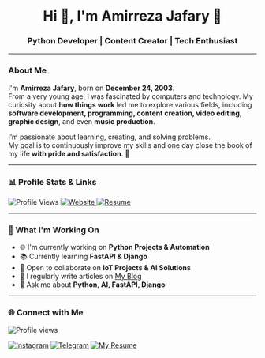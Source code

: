 <h1 align="center">Hi 👋, I'm Amirreza Jafary 🍷</h1>
<h3 align="center">Python Developer | Content Creator | Tech Enthusiast</h3>

---

### **About Me**

I'm **Amirreza Jafary**, born on **December 24, 2003**.  
From a very young age, I was fascinated by computers and technology. My curiosity about **how things work** led me to explore various fields, including **software development, programming, content creation, video editing, graphic design**, and even **music production**.  

I’m passionate about learning, creating, and solving problems.  
My goal is to continuously improve my skills and one day close the book of my life **with pride and satisfaction**. 🚀

---

### **📊 Profile Stats & Links**

<p align="left">
  <img src="https://komarev.com/ghpvc/?username=Amirezaw_jafary&label=Profile%20views&color=0e75b6&style=flat" alt="Profile Views" />
  <a href="https://yourwebsite.com">
    <img src="https://img.shields.io/badge/website-1DA1F2?style=for-the-badge&logo=About.me&logoColor=white" alt="Website"/>
  </a>
  <a href="https://yourresume.com">
    <img src="https://img.shields.io/badge/my%20resume-FFD700?style=for-the-badge&logo=readme&logoColor=black" alt="Resume"/>
  </a>
</p>

---

### **🚀 What I'm Working On**
- 🌐 I'm currently working on **Python Projects & Automation**
- 📚 Currently learning **FastAPI & Django**
- 🤝 Open to collaborate on **IoT Projects & AI Solutions**
- 📝 I regularly write articles on [My Blog](https://yourwebsite.com)
- 💬 Ask me about **Python, AI, FastAPI, Django**

---

### **🌐 Connect with Me**

![Profile views](https://komarev.com/ghpvc/?username=AmirrezaJafary&label=Profile%20views&color=brightgreen&style=for-the-badge)

[![Instagram](https://img.shields.io/badge/Instagram-E4405F?style=for-the-badge&logo=instagram&logoColor=white)](https://instagram.com/amirrezaw_jafary)
[![Telegram](https://img.shields.io/badge/Telegram-0088cc?style=for-the-badge&logo=telegram&logoColor=white)](https://t.me/Pv_Amirrexa)
[![My Resume](https://img.shields.io/badge/my%20resume-FFD700?style=for-the-badge&logo=readme&logoColor=black)](https://yourresume.com)

